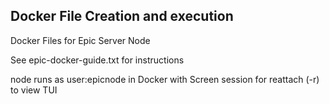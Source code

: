 ## Docker File Creation and execution

Docker Files for Epic Server Node

See epic-docker-guide.txt for instructions

node runs as user:epicnode in Docker with Screen session for reattach (-r) to view TUI
